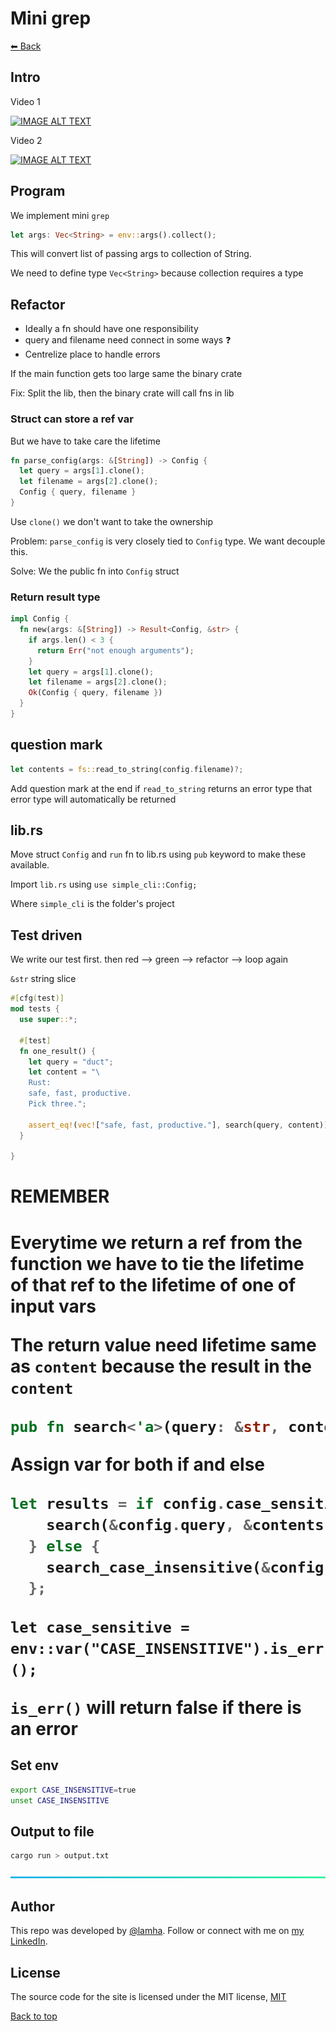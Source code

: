 # Mini grep

[⬅ Back](../../README.md)

## Intro 
Video 1

<div>
  <a href="https://www.youtube.com/watch?v=XYkiwsplDTg"><img src="https://img.youtube.com/vi/XYkiwsplDTg/0.jpg" alt="IMAGE ALT TEXT"></a>
</div>

Video 2

<div>
  <a href="https://www.youtube.com/watch?v=AABHxixn6Cw"><img src="https://img.youtube.com/vi/AABHxixn6Cw/0.jpg" alt="IMAGE ALT TEXT"></a>
</div>

## Program 
We implement mini `grep`

```Rust
let args: Vec<String> = env::args().collect();
```

This will convert list of passing args to collection of String.

We need to define type `Vec<String>` because collection requires a type

## Refactor 
- Ideally a fn should have one responsibility 
- query and filename need connect in some ways ❓
- Centrelize place to handle errors 

If the main function gets too large same the binary crate  

Fix: Split the lib, then the binary crate will call fns in lib 


### Struct can store a ref var 
But we have to take care the lifetime 

```Rust
fn parse_config(args: &[String]) -> Config {
  let query = args[1].clone();
  let filename = args[2].clone();
  Config { query, filename }
}
```

Use `clone()` we don't want to take the ownership 

Problem: `parse_config` is very closely tied to `Config` type. We want decouple this.

Solve: We the public fn into `Config` struct

### Return result type 

```Rust
impl Config {
  fn new(args: &[String]) -> Result<Config, &str> {
    if args.len() < 3 {
      return Err("not enough arguments");
    }
    let query = args[1].clone();
    let filename = args[2].clone();
    Ok(Config { query, filename })
  }    
}

```

## question mark 

```Rust
let contents = fs::read_to_string(config.filename)?;
```

Add question mark at the end if `read_to_string` returns an error type that error type will automatically be returned   


## lib.rs 

Move struct `Config` and `run` fn to lib.rs using `pub` keyword to make these available.

Import `lib.rs` using `use simple_cli::Config;`

Where `simple_cli` is the folder's project 

## Test driven 

We write our test first. then red --> green --> refactor --> loop again

`&str` string slice

```Rust
#[cfg(test)]
mod tests {
  use super::*;

  #[test]
  fn one_result() {
    let query = "duct";
    let content = "\
    Rust:
    safe, fast, productive.
    Pick three.";

    assert_eq!(vec!["safe, fast, productive."], search(query, content));
  }

}

```

<h1>REMEMBER <h1>
Everytime we return a ref from the function we have to tie the lifetime of that ref to the lifetime of one of input vars 


The return value need lifetime same as `content` because the result in the `content`

```Rust
pub fn search<'a>(query: &str, content: &'a str) -> Vec<&'a str> {
```

Assign var for both if and else 

```Rust
let results = if config.case_sensitive {
    search(&config.query, &contents)
  } else {
    search_case_insensitive(&config.query, &contents)
  };
```

`let case_sensitive = env::var("CASE_INSENSITIVE").is_err();`

`is_err()` will return false if there is an error 

## Set env 

```Bash
export CASE_INSENSITIVE=true
unset CASE_INSENSITIVE
```

## Output to file 

```Bash
cargo run > output.txt 
```



<p><img type="separator" height=8px width="100%" src="https://github.com/HaLamUs/nft-drop/blob/main/assets/aqua.png"></p>

## Author

This repo was developed by [@lamha](https://github.com/HaLamUs). 
Follow or connect with me on [my LinkedIn](https://www.linkedin.com/in/lamhacs). 

## License
The source code for the site is licensed under the MIT license, [MIT](https://opensource.org/license/mit/)

 <a href="#top">Back to top</a>